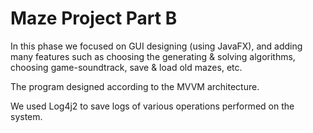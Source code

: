 # Maze Project Part B

In this phase we focused on GUI designing (using JavaFX), and adding many features such as choosing the generating & solving algorithms, choosing game-soundtrack,
save & load old mazes, etc.

The program designed according to the MVVM architecture.

We used Log4j2 to save logs of various operations performed on the system.
